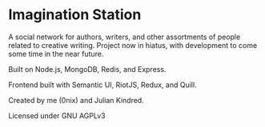 # Imagination Station

A social network for authors, writers, and other assortments of people related to creative writing. Project now in hiatus, with development to come some time in the near future. 

Built on Node.js, MongoDB, Redis, and Express.

Frontend built with Semantic UI, RiotJS, Redux, and Quill.

Created by me (0nix) and Julian Kindred.

Licensed under GNU AGPLv3
